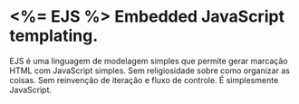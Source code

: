 # <%= EJS %> Embedded JavaScript templating.

EJS é uma linguagem de modelagem simples que permite gerar marcação HTML com JavaScript simples. Sem religiosidade sobre como organizar as coisas. Sem reinvenção de iteração e fluxo de controle. É simplesmente JavaScript.